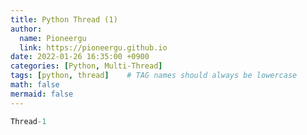 ```yaml
---
title: Python Thread (1)
author:
  name: Pioneergu
  link: https://pioneergu.github.io
date: 2022-01-26 16:35:00 +0900
categories: [Python, Multi-Thread]
tags: [python, thread]    # TAG names should always be lowercase
math: false
mermaid: false
---
```


```python
Thread-1
```